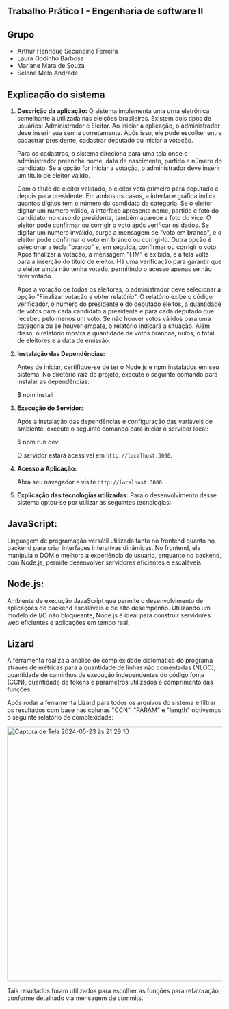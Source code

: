 Trabalho Prático I - Engenharia de software II
---
## Grupo
- Arthur Henrique Secundino Ferreira
- Laura Godinho Barbosa
- Mariane Mara de Souza
- Selene Melo Andrade


## Explicação do sistema
1. **Descrição da aplicação:**
   O sistema implementa uma urna eletrônica semelhante à utilizada nas eleições brasileiras. Existem dois tipos de usuários: Administrador e Eleitor. Ao iniciar a aplicação, o administrador deve inserir sua senha corretamente. Após isso, ele pode escolher entre cadastrar presidente, cadastrar deputado ou iniciar a votação.

   Para os cadastros, o sistema direciona para uma tela onde o administrador preenche nome, data de nascimento, partido e número do candidato. Se a opção for iniciar a votação, o administrador deve inserir um título de eleitor válido.

   Com o título de eleitor validado, o eleitor vota primeiro para deputado e depois para presidente. Em ambos os casos, a interface gráfica indica quantos dígitos tem o número do candidato da categoria. Se o eleitor digitar um número válido, a interface apresenta nome, partido e foto do candidato; no caso do presidente, também aparece a foto do vice. O eleitor pode confirmar ou corrigir o voto após verificar os dados. Se digitar um número inválido, surge a mensagem de "voto em branco", e o eleitor pode confirmar o voto em branco ou corrigi-lo. Outra opção é selecionar a tecla "branco" e, em seguida, confirmar ou corrigir o voto. Após finalizar a votação, a mensagem "FIM" é exibida, e a tela volta para a inserção do título de eleitor. Há uma verificação para garantir que o eleitor ainda não tenha votado, permitindo o acesso apenas se não tiver votado.

   Após a votação de todos os eleitores, o administrador deve selecionar a opção "Finalizar votação e obter relatório". O relatório exibe o código verificador, o número do presidente e do deputado eleitos, a quantidade de votos para cada candidato a presidente e para cada deputado que recebeu pelo menos um voto. Se não houver votos válidos para uma categoria ou se houver empate, o relatório indicará a situação. Além disso, o relatório mostra a quantidade de votos brancos, nulos, o total de eleitores e a data de emissão.

2. **Instalação das Dependências:**
   
   Antes de iniciar, certifique-se de ter o Node.js e npm instalados em seu sistema. No diretório raiz do projeto, execute o seguinte comando para instalar as dependências:

   $ npm install

2. **Execução do Servidor:**

   Após a instalação das dependências e configuração das variáveis de ambiente, execute o seguinte comando para iniciar o servidor local:
   
   $ npm run dev

   O servidor estará acessível em `http://localhost:3000`.

3. **Acesso à Aplicação:**

   Abra seu navegador e visite `http://localhost:3000`.

5. **Explicação das tecnologias utilizadas:**
   Para o desenvolvimento desse sistema optou-se por utilizar as seguintes tecnologias:
   
## JavaScript: 
   Linguagem de programação versátil utilizada tanto no frontend quanto no backend para criar interfaces interativas dinâmicas. No frontend, ela manipula o DOM e melhora a experiência do usuário, enquanto no backend, com Node.js, permite desenvolver servidores eficientes e escaláveis.

## Node.js: 
   Ambiente de execução  JavaScript que permite o desenvolvimento de aplicações de backend escaláveis e de alto desempenho. Utilizando um modelo de I/O não bloqueante, Node.js é ideal para construir servidores web eficientes e aplicações em tempo real.

## Lizard
   A ferramenta realiza a análise de complexidade ciclomática do programa através de métricas para a quantidade de linhas não comentadas (NLOC), quantidade de caminhos de execução independentes do código fonte (CCN), quantidade de tokens e parâmetros utilizados e comprimento das funções.
   
   Após rodar a ferramenta Lizard para todos os arquivos do sistema e filtrar os resultados com base nas colunas "CCN", "PARAM" e "length" obtivemos o seguinte relatório de complexidade:
   
   <img width="593" alt="Captura de Tela 2024-05-23 às 21 29 10" src="https://github.com/lauragodinho16/tp-es-2/assets/47701665/28e60763-e60b-48cc-a043-5e7e770864e4">

   Tais resultados foram utilizados para escolher as funções para refatoração, conforme detalhado via mensagem de commits.
